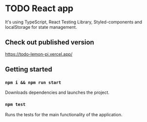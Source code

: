 # TODO React app
It's using TypeScript, React Testing Library, Styled-components and localStorage for state management.

## Check out published version

https://todo-lemon-pi.vercel.app/

## Getting started

### `npm i && npm run start`

Downloads dependencies and launches the project.

### `npm test`

Runs the tests for the main functionality of the application.

